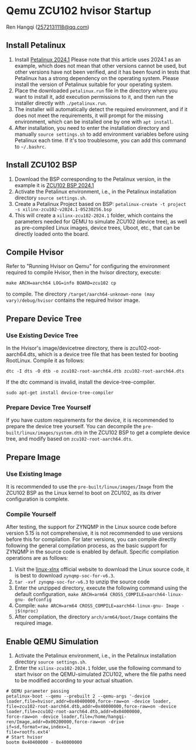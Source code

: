 # Qemu ZCU102 hvisor Startup
Ren Hangqi (2572131118@qq.com)
## Install Petalinux
1. Install [Petalinux 2024.1](https://china.xilinx.com/support/download/index.html/content/xilinx/zh/downloadNav/embedded-design-tools/2024-1.html)
   Please note that this article uses 2024.1 as an example, which does not mean that other versions cannot be used, but other versions have not been verified, and it has been found in tests that Petalinux has a strong dependency on the operating system. Please install the version of Petalinux suitable for your operating system.
2. Place the downloaded `petalinux.run` file in the directory where you want to install it, add execution permissions to it, and then run the installer directly with `./petalinux.run`.
3. The installer will automatically detect the required environment, and if it does not meet the requirements, it will prompt for the missing environment, which can be installed one by one with `apt install`.
4. After installation, you need to enter the installation directory and manually `source settings.sh` to add environment variables before using Petalinux each time. If it's too troublesome, you can add this command to `~/.bashrc`.

## Install ZCU102 BSP
1. Download the BSP corresponding to the Petalinux version, in the example it is [ZCU102 BSP 2024.1](https://china.xilinx.com/support/download/index.html/content/xilinx/zh/downloadNav/embedded-design-tools/2024-1.html)
2. Activate the Petalinux environment, i.e., in the Petalinux installation directory `source settings.sh`.
3. Create a Petalinux Project based on BSP: `petalinux-create -t project -s xilinx-zcu102-v2024.1-05230256.bsp`
4. This will create a `xilinx-zcu102-2024.1` folder, which contains the parameters needed for QEMU to simulate ZCU102 (device tree), as well as pre-compiled Linux images, device trees, Uboot, etc., that can be directly loaded onto the board.

## Compile Hvisor
Refer to "Running Hvisor on Qemu" for configuring the environment required to compile Hvisor, then in the hvisor directory, execute:
```
make ARCH=aarch64 LOG=info BOARD=zcu102 cp
```
to compile. The directory `/target/aarch64-unknown-none (may vary)/debug/hvisor` contains the required hvisor image.

## Prepare Device Tree
### Use Existing Device Tree
In the Hvisor's image/devicetree directory, there is zcu102-root-aarch64.dts, which is a device tree file that has been tested for booting RootLinux. Compile it as follows:
```
dtc -I dts -O dtb -o zcu102-root-aarch64.dtb zcu102-root-aarch64.dts
```
If the dtc command is invalid, install the device-tree-compiler.
```
sudo apt-get install device-tree-compiler
```
### Prepare Device Tree Yourself
If you have custom requirements for the device, it is recommended to prepare the device tree yourself. You can decompile the `pre-built/linux/images/system.dtb` in the ZCU102 BSP to get a complete device tree, and modify based on `zcu102-root-aarch64.dts`.

## Prepare Image
### Use Existing Image
It is recommended to use the `pre-built/linux/images/Image` from the ZCU102 BSP as the Linux kernel to boot on ZCU102, as its driver configuration is complete.
### Compile Yourself
After testing, the support for ZYNQMP in the Linux source code before version 5.15 is not comprehensive, it is not recommended to use versions before this for compilation. For later versions, you can compile directly following the general compilation process, as the basic support for ZYNQMP in the source code is enabled by default. Specific compilation operations are as follows:
1. Visit the [linux-xlnx](https://github.com/Xilinx/linux-xlnx/tags?after=xilinx-v2023.1) official website to download the Linux source code, it is best to download `zynqmp-soc-for-v6.3`.
2. `tar -xvf zynqmp-soc-for-v6.3` to unzip the source code
3. Enter the unzipped directory, execute the following command using the default configuration, `make ARCH=arm64 CROSS_COMPILE=aarch64-linux-gnu- defconfig`
4. Compile: `make ARCH=arm64 CROSS_COMPILE=aarch64-linux-gnu- Image -j$(nproc)`
5. After compilation, the directory `arch/arm64/boot/Image` contains the required image.

## Enable QEMU Simulation
1. Activate the Petalinux environment, i.e., in the Petalinux installation directory `source settings.sh`.
2. Enter the `xilinx-zcu102-2024.1` folder, use the following command to start hvisor on the QEMU-simulated ZCU102, where the file paths need to be modified according to your actual situation.
```
# QEMU parameter passing
petalinux-boot --qemu --prebuilt 2 --qemu-args '-device loader,file=hvisor,addr=0x40400000,force-raw=on -device loader,
file=zcu102-root-aarch64.dtb,addr=0x40000000,force-raw=on -device loader,file=zcu102-root-aarch64.dtb,addr=0x04000000,
force-raw=on -device loader,file=/home/hangqi-ren/Image,addr=0x00200000,force-raw=on -drive if=sd,format=raw,index=1,
file=rootfs.ext4' 
# Start hvisor
bootm 0x40400000 - 0x40000000
```